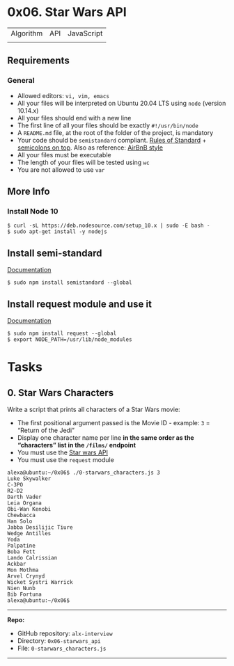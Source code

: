 # 0x06. Star Wars API

| | | |
|-|-|-|
| Algorithm | API | JavaScript |
| | | |

## Requirements
### General
- Allowed editors: `vi, vim, emacs`
- All your files will be interpreted on Ubuntu 20.04 LTS using `node` (version 10.14.x)
- All your files should end with a new line
- The first line of all your files should be exactly `#!/usr/bin/node`
- A `README.md` file, at the root of the folder of the project, is mandatory
- Your code should be `semistandard` compliant. [Rules of Standard](https://intranet.alxswe.com/rltoken/9P3gH5mVdJCEKL87E-IMaA) + [semicolons on top](https://intranet.alxswe.com/rltoken/WjMvQfBMKBdsNUuHyg55Dw). Also as reference: [AirBnB style](https://intranet.alxswe.com/rltoken/Xp81RT-Sfi7uE_kNCSXunw)
- All your files must be executable
- The length of your files will be tested using `wc`
- You are not allowed to use `var`

## More Info
### Install Node 10

```
$ curl -sL https://deb.nodesource.com/setup_10.x | sudo -E bash -
$ sudo apt-get install -y nodejs
```

## Install semi-standard
[Documentation](https://intranet.alxswe.com/rltoken/WjMvQfBMKBdsNUuHyg55Dw)

```
$ sudo npm install semistandard --global
```

## Install request module and use it
[Documentation](https://intranet.alxswe.com/rltoken/BWz2gc45S-nZaxEY6GA6Zw)

```
$ sudo npm install request --global
$ export NODE_PATH=/usr/lib/node_modules
```

# Tasks

## 0. Star Wars Characters
Write a script that prints all characters of a Star Wars movie:
- The first positional argument passed is the Movie ID - example: `3` = “Return of the Jedi”
- Display one character name per line **in the same order as the “characters” list in the `/films/` endpoint**
- You must use the [Star wars API](https://intranet.alxswe.com/rltoken/gh_NaSUk9QlXHVoACFU-tg)
- You must use the `request` module

```
alexa@ubuntu:~/0x06$ ./0-starwars_characters.js 3
Luke Skywalker
C-3PO
R2-D2
Darth Vader
Leia Organa
Obi-Wan Kenobi
Chewbacca
Han Solo
Jabba Desilijic Tiure
Wedge Antilles
Yoda
Palpatine
Boba Fett
Lando Calrissian
Ackbar
Mon Mothma
Arvel Crynyd
Wicket Systri Warrick
Nien Nunb
Bib Fortuna
alexa@ubuntu:~/0x06$ 
```

<hr>

**Repo:**
- GitHub repository: `alx-interview`
- Directory: `0x06-starwars_api`
- File: `0-starwars_characters.js`
<hr>
<br>